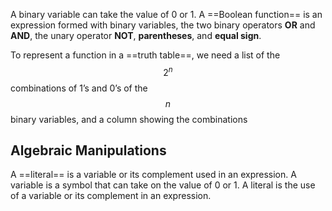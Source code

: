 A binary variable can take the value of 0 or 1. A ==Boolean function== is an expression formed with binary variables, the two binary operators **OR** and **AND**, the unary operator **NOT**, **parentheses**, and **equal sign**.

To represent a function in a ==truth table==, we need a list of the $$2^n$$ combinations of 1’s and 0’s of the $$n$$ binary variables, and a column showing the combinations

<h2>Algebraic Manipulations</h2>
A ==literal== is a variable or its complement used in an expression. A variable is a symbol that can take on the value of 0 or 1. A literal is the use of a variable or its complement in an expression.